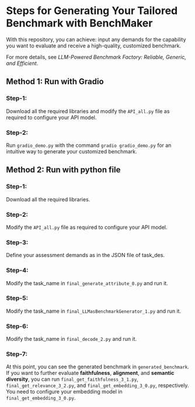 # Steps for Generating Your Tailored Benchmark with BenchMaker

With this repository, you can achieve: input any demands for the capability you want to evaluate and receive a high-quality, customized benchmark.

For more details, see *LLM-Powered Benchmark Factory: Reliable, Generic, and Efficient*.

## Method 1: Run with **Gradio**
### Step-1:
Download all the required libraries and modify the `API_all.py` file as required to configure your API model.
### Step-2:
Run `gradio_demo.py` with the command `gradio gradio_demo.py` for an intuitive way to generate your customized benchmark.


## Method 2: Run with python file

### Step-1:
Download all the required libraries.

### Step-2:
Modify the `API_all.py` file as required to configure your API model.

### Step-3:
Define your assessment demands as in the JSON file of task_des.

### Step-4:
Modify the task_name in `final_generate_attribute_0.py` and run it.

### Step-5:
Modify the task_name in `final_LLMasBenchmarkGenerator_1.py` and run it.

### Step-6:
Modify the task_name in `final_decode_2.py` and run it.

### Step-7:
At this point, you can see the generated benchmark in `generated_benchmark`. If you want to further evaluate **faithfulness**, **alignment**, and **semantic diversity**, you can run `final_get_faithfulness_3_1.py`, `final_get_relevance_3_2.py`, and `final_get_embedding_3_0.py`, respectively.
You need to configure your embedding model in `final_get_embedding_3_0.py`.
